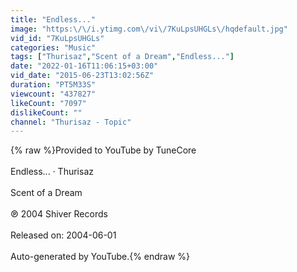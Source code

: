 ```yaml
---
title: "Endless..."
image: "https:\/\/i.ytimg.com\/vi\/7KuLpsUHGLs\/hqdefault.jpg"
vid_id: "7KuLpsUHGLs"
categories: "Music"
tags: ["Thurisaz","Scent of a Dream","Endless..."]
date: "2022-01-16T11:06:15+03:00"
vid_date: "2015-06-23T13:02:56Z"
duration: "PT5M33S"
viewcount: "437827"
likeCount: "7097"
dislikeCount: ""
channel: "Thurisaz - Topic"
---
```

{% raw %}Provided to YouTube by TuneCore<br /><br />Endless... · Thurisaz<br /><br />Scent of a Dream<br /><br />℗ 2004 Shiver Records<br /><br />Released on: 2004-06-01<br /><br />Auto-generated by YouTube.{% endraw %}
